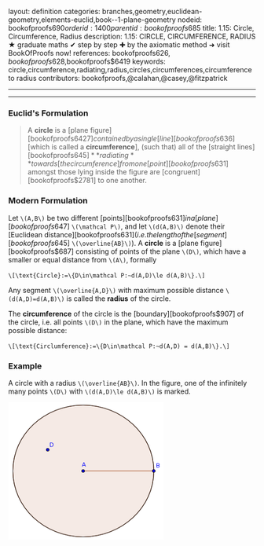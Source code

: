 layout: definition
categories: branches,geometry,euclidean-geometry,elements-euclid,book--1-plane-geometry
nodeid: bookofproofs$690
orderid: 1400
parentid: bookofproofs$685
title: 1.15: Circle, Circumference, Radius
description: 1.15: CIRCLE, CIRCUMFERENCE, RADIUS ★ graduate maths ✔ step by step ✚ by the axiomatic method ➜ visit BookOfProofs now!
references: bookofproofs$626,bookofproofs$628,bookofproofs$6419
keywords: circle,circumference,radiating,radius,circles,circumferences,circumference to radius
contributors: bookofproofs,@calahan,@casey,@fitzpatrick

---


---

### Euclid's Formulation

> A **circle** is a [plane figure][bookofproofs$6427] contained by a single [line][bookofproofs$636] [which is called a **circumference**], (such that) all of the [straight lines][bookofproofs$645]  **radiating** towards [the circumference] from one [point][bookofproofs$631] amongst those lying inside the figure are [congruent][bookofproofs$2781] to one another.

### Modern Formulation

Let `\(A,B\)` be two different [points][bookofproofs$631] in a [plane][bookofproofs$647] `\(\mathcal P\)`, and let `\(d(A,B)\)` denote their [Euclidean distance][bookofproofs$631] (i.e. the length of the [segment][bookofproofs$645] `\(\overline{AB}\)`). A **circle** is a [plane figure][bookofproofs$687] consisting of points of the plane `\(D\)`, which have a smaller or equal distance from `\(A\)`, formally

`\[\text{Circle}:=\{D\in\mathcal P:~d(A,D)\le d(A,B)\}.\]`

Any segment `\(\overline{A,D}\)` with maximum possible distance `\(d(A,D)=d(A,B)\)` is called the **radius** of the circle.

The **circumference** of the circle is the [boundary][bookofproofs$907] of the circle, i.e. all points `\(D\)` in the plane, which have the maximum possible distance:

`\[\text{Circlumference}:=\{D\in\mathcal P:~d(A,D) = d(A,B)\}.\]`


### Example

A circle with a radius `\(\overline{AB}\)`. In the figure, one of the infinitely many points `\(D\)` with `\(d(A,D)\le d(A,B)\)` is marked.


![circle](https://github.com/bookofproofs/bookofproofs.github.io/blob/main/_sources/_assets/images/examples/circle.png?raw=true)

